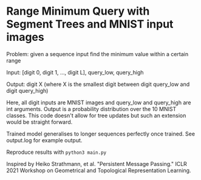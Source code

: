 # Range Minimum Query with Segment Trees and MNIST input images

Problem: given a sequence input find the minimum value within a certain range

Input: [digit 0, digit 1, ..., digit L], query_low, query_high

Output: digit X (where X is the smallest digit between digit query_low and digit query_high)

Here, all digit inputs are MNIST images and query_low and query_high are int arguments. 
Output is a probability distribution over the 10 MNIST classes.
This code doesn't allow for tree updates but such an extension would be straight forward.

Trained model generalises to longer sequences perfectly once trained. See output.log for example output. 

Reproduce results with ```python3 main.py```

Inspired by Heiko Strathmann, et al. "Persistent Message Passing." ICLR 2021 Workshop on Geometrical and Topological Representation Learning.

